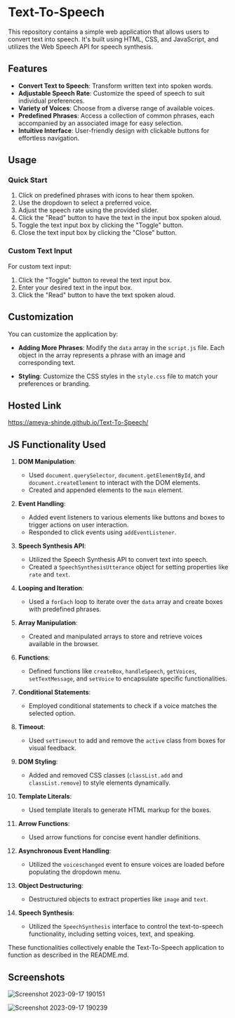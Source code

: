 # Text-To-Speech
This repository contains a simple web application that allows users to convert text into speech. It's built using HTML, CSS, and JavaScript, and utilizes the Web Speech API for speech synthesis.

## Features

- **Convert Text to Speech**: Transform written text into spoken words.
- **Adjustable Speech Rate**: Customize the speed of speech to suit individual preferences.
- **Variety of Voices**: Choose from a diverse range of available voices.
- **Predefined Phrases**: Access a collection of common phrases, each accompanied by an associated image for easy selection.
- **Intuitive Interface**: User-friendly design with clickable buttons for effortless navigation.


## Usage

### Quick Start

1. Click on predefined phrases with icons to hear them spoken.
2. Use the dropdown to select a preferred voice.
3. Adjust the speech rate using the provided slider.
4. Click the "Read" button to have the text in the input box spoken aloud.
5. Toggle the text input box by clicking the "Toggle" button.
6. Close the text input box by clicking the "Close" button.

### Custom Text Input

For custom text input:

1. Click the "Toggle" button to reveal the text input box.
2. Enter your desired text in the input box.
3. Click the "Read" button to have the text spoken aloud.

## Customization

You can customize the application by:

- **Adding More Phrases**: Modify the `data` array in the `script.js` file. Each object in the array represents a phrase with an image and corresponding text.

- **Styling**: Customize the CSS styles in the `style.css` file to match your preferences or branding.


## Hosted Link
https://ameya-shinde.github.io/Text-To-Speech/


## JS Functionality Used

1. **DOM Manipulation**:
   - Used `document.querySelector`, `document.getElementById`, and `document.createElement` to interact with the DOM elements.
   - Created and appended elements to the `main` element.

2. **Event Handling**:
   - Added event listeners to various elements like buttons and boxes to trigger actions on user interaction.
   - Responded to click events using `addEventListener`.

3. **Speech Synthesis API**:
   - Utilized the Speech Synthesis API to convert text into speech.
   - Created a `SpeechSynthesisUtterance` object for setting properties like `rate` and `text`.

4. **Looping and Iteration**:
   - Used a `forEach` loop to iterate over the `data` array and create boxes with predefined phrases.

5. **Array Manipulation**:
   - Created and manipulated arrays to store and retrieve voices available in the browser.

6. **Functions**:
   - Defined functions like `createBox`, `handleSpeech`, `getVoices`, `setTextMessage`, and `setVoice` to encapsulate specific functionalities.

7. **Conditional Statements**:
   - Employed conditional statements to check if a voice matches the selected option.

8. **Timeout**:
   - Used `setTimeout` to add and remove the `active` class from boxes for visual feedback.

9. **DOM Styling**:
   - Added and removed CSS classes (`classList.add` and `classList.remove`) to style elements dynamically.

10. **Template Literals**:
    - Used template literals to generate HTML markup for the boxes.

11. **Arrow Functions**:
    - Used arrow functions for concise event handler definitions.

12. **Asynchronous Event Handling**:
    - Utilized the `voiceschanged` event to ensure voices are loaded before populating the dropdown menu.

13. **Object Destructuring**:
    - Destructured objects to extract properties like `image` and `text`.

14. **Speech Synthesis**:
    - Utilized the `SpeechSynthesis` interface to control the text-to-speech functionality, including setting voices, text, and speaking.

These functionalities collectively enable the Text-To-Speech application to function as described in the README.md.


## Screenshots
![Screenshot 2023-09-17 190151](https://github.com/Ameya-Shinde/Text-To-Speech/assets/93002372/0d015541-b199-4cc2-952a-46ede7038105)

![Screenshot 2023-09-17 190239](https://github.com/Ameya-Shinde/Text-To-Speech/assets/93002372/85c1892c-0ba0-406f-b931-bf2f4ae6a4b3)

